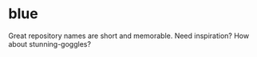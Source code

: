 # blue
Great repository names are short and memorable. Need inspiration? How about stunning-goggles?
